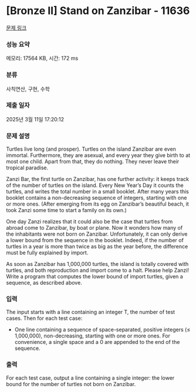# [Bronze II] Stand on Zanzibar - 11636 

[문제 링크](https://www.acmicpc.net/problem/11636) 

### 성능 요약

메모리: 17564 KB, 시간: 172 ms

### 분류

사칙연산, 구현, 수학

### 제출 일자

2025년 3월 11일 17:20:12

### 문제 설명

<p>Turtles live long (and prosper). Turtles on the island Zanzibar are even immortal. Furthermore, they are asexual, and every year they give birth to at most one child. Apart from that, they do nothing. They never leave their tropical paradise.</p>

<p>Zanzi Bar, the first turtle on Zanzibar, has one further activity: it keeps track of the number of turtles on the island. Every New Year’s Day it counts the turtles, and writes the total number in a small booklet. After many years this booklet contains a non-decreasing sequence of integers, starting with one or more ones. (After emerging from its egg on Zanzibar’s beautiful beach, it took Zanzi some time to start a family on its own.)</p>

<p>One day Zanzi realizes that it could also be the case that turtles from abroad come to Zanzibar, by boat or plane. Now it wonders how many of the inhabitants were not born on Zanzibar. Unfortunately, it can only derive a lower bound from the sequence in the booklet. Indeed, if the number of turtles in a year is more than twice as big as the year before, the difference must be fully explained by import.</p>

<p>As soon as Zanzibar has 1,000,000 turtles, the island is totally covered with turtles, and both reproduction and import come to a halt. Please help Zanzi! Write a program that computes the lower bound of import turtles, given a sequence, as described above.</p>

### 입력 

 <p>The input starts with a line containing an integer T, the number of test cases. Then for each test case:</p>

<ul>
	<li>One line containing a sequence of space-separated, positive integers (≤ 1,000,000), non-decreasing, starting with one or more ones. For convenience, a single space and a 0 are appended to the end of the sequence.</li>
</ul>

### 출력 

 <p>For each test case, output a line containing a single integer: the lower bound for the number of turtles not born on Zanzibar.</p>

